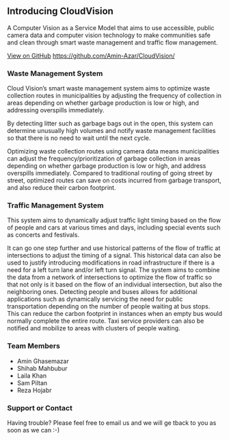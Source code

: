 ## Introducing CloudVision

A Computer Vision as a Service Model that aims to use accessible, public camera data and computer vision technology to make communities safe and clean through smart waste management and traffic flow management. 

[View on GitHub](https://github.com/Amin-Azar/CloudVision/tree/master) https://github.com/Amin-Azar/CloudVision/


### Waste Management System

Cloud Vision’s smart waste management system aims to optimize waste collection routes in municipalities by adjusting the frequency of collection in areas depending on whether garbage production is low or high, and addressing overspills immediately.

By detecting litter such as garbage bags out in the open, this system can determine unusually high volumes and notify waste management facilities so that there is no need to wait until the next cycle.

Optimizing waste collection routes using camera data means municipalities can adjust the frequency/prioritization of garbage collection in areas depending on whether garbage production is low or high, and address overspills immediately. Compared to traditional routing of going street by street, optimized routes can save on costs incurred from garbage transport, and also reduce their carbon footprint.

### Traffic Management System

This system aims to dynamically adjust traffic light timing based on the flow of people and cars at various times and days, including special events such as concerts and festivals.

It can go one step further and use historical patterns of the flow of traffic at intersections to adjust the timing of a signal. This historical data can also be used to justify introducing modifications in road infrastructure if there is a need for a left turn lane and/or left turn signal.
The system aims to combine the data from a network of intersections to optimize the flow of traffic so that not only is it based on the flow of an individual intersection, but also the neighboring ones.
Detecting people and buses allows for additional applications such as dynamically servicing the need for public transportation depending on the number of people waiting at bus stops. This  can reduce the carbon footprint in instances when an empty bus would normally complete the entire route. Taxi service providers can also be notified and mobilize to areas with clusters of people waiting.




### Team Members

- Amin Ghasemazar
- Shihab Mahbubur
- Laila Khan
- Sam Piltan
- Reza Hojabr


### Support or Contact

Having trouble? Please feel free to email us and we will ge tback to you as soon as we can :-)
